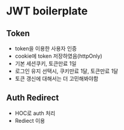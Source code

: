 # JWT boilerplate

## Token
- token을 이용한 사용자 인증
- cookie에 token 저장하였음(httpOnly)
- 기본 세션쿠키, 토큰만료 1일
- 로그인 유지 선택시, 쿠키만료 1달, 토큰만료 1달
- 토큰 갱신에 대해서는 더 고민해봐야함

## Auth Redirect
- HOC로 auth 처리
- Rediect 이용